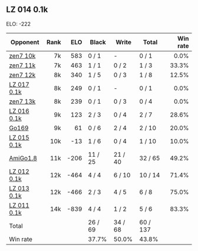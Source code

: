 ## LZ 014 0.1k ##

ELO: -222

Opponent | Rank | ELO | Black | Write | Total | Win rate
---------|-----:|----:|-------|-------|-------|-------:
[zen7 10k](zen7%2010k.md) | 7k | 583 | 0 / 1 | - | 0 / 1 | 0.0%
[zen7 11k](zen7%2011k.md) | 7k | 463 | 1 / 1 | 0 / 2 | 1 / 3 | 33.3%
[zen7 12k](zen7%2012k.md) | 8k | 340 | 1 / 5 | 0 / 3 | 1 / 8 | 12.5%
[LZ 017 0.1k](LZ%20017%200.1k.md) | 8k | 249 | 0 / 1 | - | 0 / 1 | 0.0%
[zen7 13k](zen7%2013k.md) | 8k | 239 | 0 / 1 | 0 / 3 | 0 / 4 | 0.0%
[LZ 016 0.1k](LZ%20016%200.1k.md) | 9k | 123 | 2 / 3 | 0 / 4 | 2 / 7 | 28.6%
[Go169](Go169.md) | 9k | 61 | 0 / 6 | 2 / 4 | 2 / 10 | 20.0%
[LZ 015 0.1k](LZ%20015%200.1k.md) | 10k | -13 | 1 / 6 | 0 / 4 | 1 / 10 | 10.0%
[AmiGo1.8](AmiGo1.8.md) | 11k | -206 | 11 / 25 | 21 / 40 | 32 / 65 | 49.2%
[LZ 012 0.1k](LZ%20012%200.1k.md) | 12k | -464 | 4 / 4 | 6 / 10 | 10 / 14 | 71.4%
[LZ 013 0.1k](LZ%20013%200.1k.md) | 12k | -466 | 2 / 3 | 4 / 5 | 6 / 8 | 75.0%
[LZ 011 0.1k](LZ%20011%200.1k.md) | 14k | -839 | 4 / 4 | 1 / 2 | 5 / 6 | 83.3%
Total | | | 26 / 69 | 34 / 68 | 60 / 137 | 
Win rate| | | 37.7% | 50.0% | 43.8% | 
